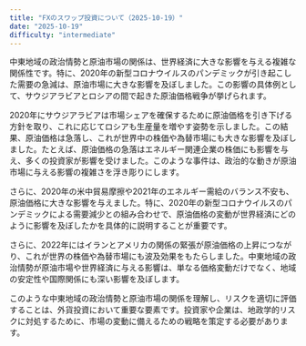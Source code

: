 ```yaml
---
title: "FXのスワップ投資について（2025-10-19）"
date: "2025-10-19"
difficulty: "intermediate"
---
```


中東地域の政治情勢と原油市場の関係は、世界経済に大きな影響を与える複雑な関係性です。特に、2020年の新型コロナウイルスのパンデミックが引き起こした需要の急減は、原油市場に大きな影響を及ぼしました。この影響の具体例として、サウジアラビアとロシアの間で起きた原油価格戦争が挙げられます。

2020年にサウジアラビアは市場シェアを確保するために原油価格を引き下げる方針を取り、これに応じてロシアも生産量を増やす姿勢を示しました。この結果、原油価格は急落し、これが世界中の株価や為替市場にも大きな影響を及ぼしました。たとえば、原油価格の急落はエネルギー関連企業の株価にも影響を与え、多くの投資家が影響を受けました。このような事件は、政治的な動きが原油市場に与える影響の複雑さを浮き彫りにします。

さらに、2020年の米中貿易摩擦や2021年のエネルギー需給のバランス不安も、原油価格に大きな影響を与えました。特に、2020年の新型コロナウイルスのパンデミックによる需要減少との組み合わせで、原油価格の変動が世界経済にどのように影響を及ぼしたかを具体的に説明することが重要です。

さらに、2022年にはイランとアメリカの関係の緊張が原油価格の上昇につながり、これが世界の株価や為替市場にも波及効果をもたらしました。中東地域の政治情勢が原油市場や世界経済に与える影響は、単なる価格変動だけでなく、地域の安定性や国際関係にも深い影響を及ぼします。

このような中東地域の政治情勢と原油市場の関係を理解し、リスクを適切に評価することは、外貨投資において重要な要素です。投資家や企業は、地政学的リスクに対処するために、市場の変動に備えるための戦略を策定する必要があります。

